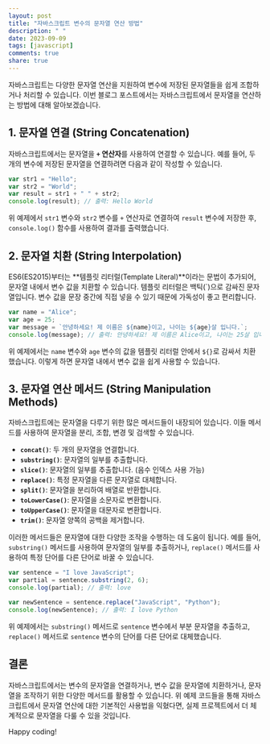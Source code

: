 ```yaml
---
layout: post
title: "자바스크립트 변수의 문자열 연산 방법"
description: " "
date: 2023-09-09
tags: [javascript]
comments: true
share: true
---
```


자바스크립트는 다양한 문자열 연산을 지원하여 변수에 저장된 문자열들을 쉽게 조합하거나 처리할 수 있습니다. 이번 블로그 포스트에서는 자바스크립트에서 문자열을 연산하는 방법에 대해 알아보겠습니다.

## 1. 문자열 연결 (String Concatenation)

자바스크립트에서는 문자열을 **`+` 연산자**를 사용하여 연결할 수 있습니다. 예를 들어, 두 개의 변수에 저장된 문자열을 연결하려면 다음과 같이 작성할 수 있습니다.

```javascript
var str1 = "Hello";
var str2 = "World";
var result = str1 + " " + str2;
console.log(result); // 출력: Hello World
```

위 예제에서 `str1` 변수와 `str2` 변수를 `+` 연산자로 연결하여 `result` 변수에 저장한 후, `console.log()` 함수를 사용하여 결과를 출력했습니다.

## 2. 문자열 치환 (String Interpolation)

ES6(ES2015)부터는 **템플릿 리터럴(Template Literal)**이라는 문법이 추가되어, 문자열 내에서 변수 값을 치환할 수 있습니다. 템플릿 리터럴은 백틱(`)으로 감싸진 문자열입니다. 변수 값을 문장 중간에 직접 넣을 수 있기 때문에 가독성이 좋고 편리합니다.

```javascript
var name = "Alice";
var age = 25;
var message = `안녕하세요! 제 이름은 ${name}이고, 나이는 ${age}살 입니다.`;
console.log(message); // 출력: 안녕하세요! 제 이름은 Alice이고, 나이는 25살 입니다.
```
위 예제에서는 `name` 변수와 `age` 변수의 값을 템플릿 리터럴 안에서 `${}`로 감싸서 치환했습니다. 이렇게 하면 문자열 내에서 변수 값을 쉽게 사용할 수 있습니다.

## 3. 문자열 연산 메서드 (String Manipulation Methods)

자바스크립트에는 문자열을 다루기 위한 많은 메서드들이 내장되어 있습니다. 이들 메서드를 사용하여 문자열을 분리, 조합, 변경 및 검색할 수 있습니다.


- **`concat()`**: 두 개의 문자열을 연결합니다.
- **`substring()`**: 문자열의 일부를 추출합니다.
- **`slice()`**: 문자열의 일부를 추출합니다. (음수 인덱스 사용 가능)
- **`replace()`**: 특정 문자열을 다른 문자열로 대체합니다.
- **`split()`**: 문자열을 분리하여 배열로 반환합니다.
- **`toLowerCase()`**: 문자열을 소문자로 변환합니다.
- **`toUpperCase()`**: 문자열을 대문자로 변환합니다.
- **`trim()`**: 문자열 양쪽의 공백을 제거합니다.

이러한 메서드들은 문자열에 대한 다양한 조작을 수행하는 데 도움이 됩니다. 예를 들어, `substring()` 메서드를 사용하여 문자열의 일부를 추출하거나, `replace()` 메서드를 사용하여 특정 단어를 다른 단어로 바꿀 수 있습니다.

```javascript
var sentence = "I love JavaScript";
var partial = sentence.substring(2, 6);
console.log(partial); // 출력: love

var newSentence = sentence.replace("JavaScript", "Python");
console.log(newSentence); // 출력: I love Python
```

위 예제에서는 `substring()` 메서드로 `sentence` 변수에서 부분 문자열을 추출하고, `replace()` 메서드로 `sentence` 변수의 단어를 다른 단어로 대체했습니다.

## 결론

자바스크립트에서는 변수의 문자열을 연결하거나, 변수 값을 문자열에 치환하거나, 문자열을 조작하기 위한 다양한 메서드를 활용할 수 있습니다.
위 예제 코드들을 통해 자바스크립트에서 문자열 연산에 대한 기본적인 사용법을 익혔다면, 실제 프로젝트에서 더 체계적으로 문자열을 다룰 수 있을 것입니다.

Happy coding!